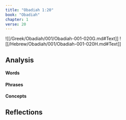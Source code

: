 ```yaml
---
title: "Obadiah 1:20"
book: "Obadiah"
chapter: 1
verse: 20
---
```

![[/Greek/Obadiah/001/Obadiah-001-020G.md#Text]]
![[/Hebrew/Obadiah/001/Obadiah-001-020H.md#Text]]

## Analysis

#### Words

#### Phrases

#### Concepts

## Reflections
